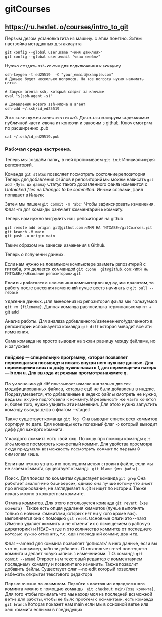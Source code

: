 # gitCourses

## https://ru.hexlet.io/courses/intro_to_git

 Первым делом установка гита на машину. с этим понятно.
 Затем настройка метаданных для аккаунта
``` 
git config --global user.name "<имя фамилия>"
git config --global user.email "<ваш емейл>" 
```
 Нужно создать ssh-ключи для подключения к аккаунту. 
```
ssh-keygen -t ed25519  -C "your_email@example.com"
# Дальше будет несколько вопросов. На все вопросы нужно нажимать Enter.

# Запуск агента ssh, который следит за ключами
eval "$(ssh-agent -s)"

# Добавления нового ssh-ключа в агент
ssh-add ~/.ssh/id_ed25519
```

Этот ключ нужно занести в гитхаб. Для этого копируем содержимое публичной части ключа из консоли и заносим в github. Ключ смотрим по расширению .pub
```
cat ~/.ssh/id_ed25519.pub
```
### Рабочая среда настроена.
Теперь мы создаём папку, в ней прописываем ``` git init ``` Инициализируя репозиторий.

Команда ``` git status ``` позволяет посмотреть состояние репозитория
Теперь для добавления файлов в репозиторий мы можем написать ``` git add {Путь до файла} ``` Статус такого добавленного файла изменится с *Untracked files* на *Changes to be committed*. Иными словами, файл попадает в *Индекс*

Затем мы пишем ``` git commit -m 'abc' ``` Чтобы зафиксировать изменения. Флаг -m для команды означает комментарий к коммиту.

Теперь нам нужно выгрузить наш репозиторий на github

```
git remote add origin git@github.com:<ИМЯ НА ГИТХАБЕ>/gitCourses.git
git branch -M main
git push -u origin main 
```
Таким образом мы занесли изменения в Github.

Теперь о получении данных.

Если нам нужно на локальном компьютере заиметь репозиторий с гитхаба, это делается коммандой ``` git clone  git@github.com:<ИМЯ НА ГИТХАБЕ>/<Название репозитория>.git ```

Если вы работаете с нескольких компьютеров над одним проектом, то работу после внесения изменений лучше всего начинать с ``` git pull --rebase ```

Удаление данных. Для вынесения из репозитория файла мы пользуемся ``` git rm {filename} ```. Данная команда равносильна терминальному rm + git add

Анализ работы. Для анализа добавленного/измененного/удаленного в репозитории используется команда ``` git diff ``` которая выводит все эти изменения.

Сама команда не просто выводит на экран разницу между файлами, но и запускает 

#### пейджер — специальную программу, которая позволяет перемещаться по выводу и искать внутри него нужные данные. Для перемещения вниз по дифу нужно нажать f, для перемещения наверх — b или u. Для выхода из режима просмотра нажмите q.

По умолчанию git diff показывает изменения только для тех модифицированных файлов, которые ещё не были добавлены в индекс. Подразумевается, что добавленные в индекс файлы смотреть не нужно, ведь мы их уже подготовили к коммиту. В реальности же часто хочется и, более того, нужно увидеть эти изменения. Для этого нужно запустить команду вывода дифа с флагом --staged

Также существует команда ```git log ``` Она выводит список всех коммитов сортируя по дате. Для команды есть полезный флаг -p который выводит дифф для каждого коммита. 

У каждого коммита есть свой хэш. По хэшу при помощи команды  ``` git show ``` можно посмотреть конкретный коммит. Для удобства просмотра люди придумали возможность посмотреть коммит по первым 8 символам хэша.

Если нам нужно узнать кто последним менял строки в файле, если мы не знаем коммита, существует команда ``` git blame {имя файла}```.

Поиск. Для поиска по коммитам существует команда ``` git grep ``` Она работает аналогично баш-версии, однако она лучше потому что знает про игнорирование, не заглядывает в .git и ищет по истории. Также искать можно в конкретном коммите.

Отмена коммитов. Для этого используется команда ```git revert {хэш коммита} ``` Также есть опция удаления коммитов (лучше выполнять только с новыми коммитами,которых нет ни у кого кроме вас). Выполняется она с помощью ``` git reset ```. Основные флаги это --hard (Именно удаляет коммиты а не отменит их с помещением в рабочую директорию) и HEAD~n где n это количество коммитов от последнего которые нужно отменить, т.е. один последний коммит, два и тд

Флаг --amend для коммита позволяет 'дописать' в него данные, если вы что то, например, забыли добавить. Он выполняет reset последнего коммита и делает новую запись с изменениями. Т.О. команда ``` git commit --amend ``` Откроет нам текстовый редактор с комментарием последнему коммиту и позволит его изменить. Также позволит добавить файлы. Существует флаг --no-edit который позволяет избежать открытия текстового редактора

Переключение по коммитам. Перейти в состояние определенного коммита можно с помощью команды ``` git checkout main/{хэш коммита}```. Для того чтобы понимать что мы находимся на последней возможной ветке для работы, чтобы не было проблем с коммитами, есть команда ``` git branch ``` Которая покажет нам main если мы в основной ветке или хэш коммита если мы в предыдущих
